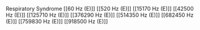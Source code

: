 Respiratory Syndrome
[[60 Hz (E)]]
[[520 Hz (E)]]
[[15170 Hz (E)]]
[[42500 Hz (E)]]
[[125710 Hz (E)]]
[[376290 Hz (E)]]
[[514350 Hz (E)]]
[[682450 Hz (E)]]
[[759830 Hz (E)]]
[[918500 Hz (E)]]